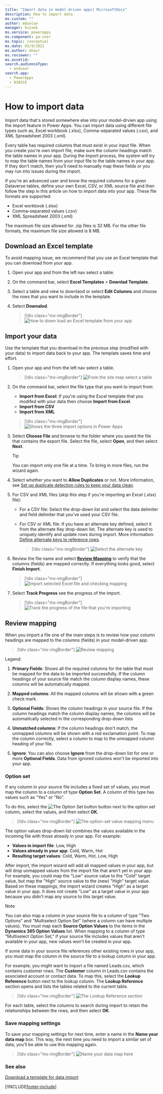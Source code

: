 ```yaml
---
title: "Import data in model-driven apps| MicrosoftDocs"
description: How to import data
ms.custom: ""
author: mduelae
manager: kvivek
ms.service: powerapps
ms.component: pa-user
ms.topic: conceptual
ms.date: 03/9/2021
ms.author: mkaur
ms.reviewer: ""
ms.assetid: 
search.audienceType: 
  - enduser
search.app: 
  - PowerApps
  - D365CE
---
```

# How to import data

Import data that's stored somewhere else into your model-drvien app using the import feature in Power Apps. You can import data using different file types such as, Excel workbook (.xlsx), Comma-separated values (.csv), and XML Spreadsheet 2003 (.xml).

Every table has required columns that must exist in your input file. When you create you're own import file, make sure the column headings match the table names in your app. During the import process, the system will try to map the table names from your input file to the table names in your app. If they don't match, then you'll need to manually map these fields or you may run into issues during the import.

If you're an advanced user and know the required columns for a given Dataverse tables, define your own Excel, CSV, or XML source file and then follow the step in this article on how to import data into your app. These file formats are supported:

 - Excel workbook (.xlsx)
 - Comma-separated values (.csv)
 - XML Spreadsheet 2003 (.xml)
  
The maximum file size allowed for .zip files is 32 MB. For the other file formats, the maximum file size allowed is 8 MB.  

## Download an Excel template

To avoid mapping issue, we recommend that you use an Excel template that you can download from your app. 

1. Open your app and from the left nav select a table.

2. On the command bar, select **Excel Templates** > **Downlad Template**.

3. Select a table and view to downlaod or select **Edit Columns** and choose the rows that you want to include in the template.

5. Select **Downalod**. 
 
   > [!div class="mx-imgBorder"]
   > ![How to down load an Excel template from your app](media/download-excel-template.gif "How to down load an Excel template from your ap")

## Import your data

Use the template that you download in the previous step (modified with your data) to import data back to your app. The template saves time and effort. 
  
1. Open your app and from the left nav select a table.
 
   > [!div class="mx-imgBorder"]
   > ![From the site map select a table](media/left-nav-select-table.png "From the site pay select a table")

3. On the command bar, select the file type that you want to import from:

   - **Import from Excel**: If you're using the Excel template that you modifed with your data then choose **Import from Excel**.
   - **Import from CSV**
   - **Import from XML**

   > [!div class="mx-imgBorder"]
   > ![Shows the three import options in Power Apps](media/import-files.gif "Shows the three import options in Power Apps")
  
2. Select **Choose File** and browse to the folder where you saved the file that contains the export file. Select the file, select **Open**, and then select **Next**.  
  
   > [!TIP]
   > You can import only one file at a time. To bring in more files, run the wizard again.
   
3. Select whether you want to **Allow Duplicates** or not. More information, see [Set up duplicate detection rules to keep your data clean](https://docs.microsoft.com/power-platform/admin/set-up-duplicate-detection-rules-keep-data-clean).

4. For CSV and XML files (skip this step if you're importing an Excel (.xlsx) file): 

   - For a CSV file: Select the drop-down list and select the data delimiter and field delimiter that you’ve used your CSV file.
   
   - For CSV or XML file: If you have an alternate key defined, select it from the alternate Key drop-down list. The alternate key is used to uniquely identify and update rows during import. More information: [Define alternate keys to reference rows](https://docs.microsoft.com/powerapps/maker/data-platform/define-alternate-keys-reference-records).

     > [!div class="mx-imgBorder"]
     > ![Select the alternate key](media/import-xml-alternate-key.png "Select the alternate key") 
   
5. Review the file name and select **[Review Mapping](import-data.md#review-mapping)** to verify that the columns (fields) are mapped correctly. If everything looks good, select **Finish Import**.  

   > [!div class="mx-imgBorder"]
   > ![Import selected Excel file and checking mapping](media/mapping-excel-file.png "Import selected Excel file and checking mapping")

4. Select **Track Progress** see the progress of the import.

   > [!div class="mx-imgBorder"]
   > ![Track the progress of the file that you're importing](media/track-progress.png "Track import file progress")
   
## Review mapping

When you import a file one of the main steps is to review how your column headings are mapped to the columns (fields) in your model-driven app.

> [!div class="mx-imgBorder"]
> ![Review mapping](media/review-mapping-legend.png "Review mapping")


Legend:

1. **Primary Fields**: Shows all the required columns for the table that must be mapped for the data to be imported successfully. If the column headings of your source file match the column display names, these columns will be automatically mapped. 

2. **Mapped columns**: All the mapped columns will be shown with a green check mark.

3. **Optional Fields**: Shows the column headings in your source file. If the column headings match the column display names, the columns will be automatically selected in the corresponding drop-down lists

4. **Unmatched columns**: If the column headings don't match, the unmapped columns will be shown with a red exclamation point. To map the column correctly, select a column to map to the unmapped column heading of your file. 

5. **Ignore**: You can also choose **Ignore** from the drop-down list for one or more **Optional Fields**. Data from ignored columns won't be imported into your app.

### Option set

If any column in your source file includes a fixed set of values, you must map the column to a column of type **Option Set**. A column of this type has values such as "Yes" or "No". 

To do this, select the ![The Option Set button](media/import-option-set-button.png "The Option Set button") button next to the option set column, select the values, and then select **OK**. 


   > [!div class="mx-imgBorder"]
   > ![The option-set value mapping menu](media/import-files-option-set.gif "The option-set value mapping menu")

The option values drop-down list combines the values available in the incoming file with those already in your app. For example:

- **Values in import file**: Low, High
- **Values already in your app**: Cold, Warm, Hot
- **Resulting target values**: Cold, Warm, Hot, Low, High
 
After import, the import wizard will add all mapped values in your app, but will drop unmapped values from the import file that aren't yet in your app. For example, you could map the "Low" source value to the "Cold" target value, but map the "High" source value to the (new) "High" target value. Based on these mappings, the import wizard creates "High" as a target value in your app. It does not create "Low" as a target value in your app because you didn't map any source to this target value.

>[!NOTE]
>You can also map a column in your source file to a column of type "Two Options" and "Multiselect Option Set" (where a column can have multiple values). You must map each **Source Option Values** to the items in the **Dynamics 365 Option Values** list. When mapping to a column of type "Multiselect Option Set," if your source file includes values that aren't available in your app, new values won't be created in your app.

If some data in your source file references other existing rows in your app, you must map the column in the source file to a lookup column in your app.

For example, you might want to import a file named Leads.csv, which contains customer rows. The **Customer** column in Leads.csv contains the associated account or contact data. To map this, select the **Lookup Reference** button next to the lookup column. The **Lookup Reference** section opens and lists the tables related to the current table.

> [!div class="mx-imgBorder"]
> ![The Lookup Reference section](media/import-lookup-reference-section.png "The Lookup Reference section")

For each table, select the columns to search during import to retain the relationships between the rows, and then select **OK**.

### Save mapping settings

To save your mapping settings for next time, enter a name in the **Name your data map** box. This way, the next time you need to import a similar set of data, you'll be able to use this mapping again.

> [!div class="mx-imgBorder"]
> ![Name your data map here](media/import-save-settings.png "Name your data map here")


### See also
[Download a template for data import](https://docs.microsoft.com/power-platform/admin/download-template-data-import)



[!INCLUDE[footer-include](../includes/footer-banner.md)]
